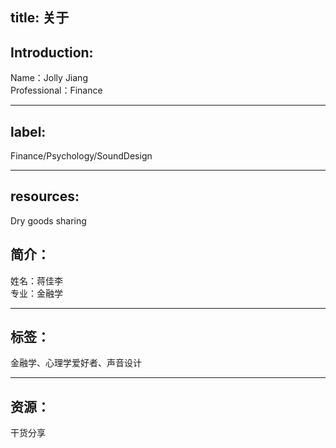 title: 关于
------------------------------------
<!-- en-US:+ -->

## Introduction:
Name：Jolly Jiang  
Professional：Finance

---
## label:
Finance/Psychology/SoundDesign

---
## resources:
Dry goods sharing

<!-- en-US:- -->

<!-- zh-CN:+ -->

## 简介：
姓名：蒋佳李  
专业：金融学

---
## 标签：
金融学、心理学爱好者、声音设计

---
## 资源：
干货分享

<!-- zh-CN:- -->
